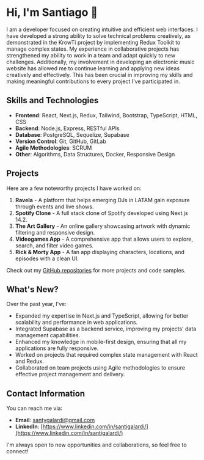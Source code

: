 # Hi, I'm Santiago 👋

I am a developer focused on creating intuitive and efficient web interfaces. I have developed a strong ability to solve technical
problems creatively, as demonstrated in the KrowTi project by implementing Redux Toolkit to manage complex states. My
experience in collaborative projects has strengthened my ability to work in a team and adapt quickly to new challenges.
Additionally, my involvement in developing an electronic music website has allowed me to continue learning and applying
new ideas creatively and effectively. This has been crucial in improving my skills and making meaningful contributions to
every project I've participated in.

## Skills and Technologies
- **Frontend**: React, Next.js, Redux, Tailwind, Bootstrap, TypeScript, HTML, CSS
- **Backend**: Node.js, Express, RESTful APIs
- **Database**: PostgreSQL, Sequelize, Supabase
- **Version Control**: Git, GitHub, GitLab
- **Agile Methodologies**: SCRUM
- **Other**: Algorithms, Data Structures, Docker, Responsive Design

## Projects
Here are a few noteworthy projects I have worked on:

1. **Ravela** - A platform that helps emerging DJs in LATAM gain exposure through events and live shows.
2. **Spotify Clone** - A full stack clone of Spotify developed using Next.js 14.2.
3. **The Art Gallery** - An online gallery showcasing artwork with dynamic filtering and responsive design.
4. **Videogames App** - A comprehensive app that allows users to explore, search, and filter video games.
5. **Rick & Morty App** - A fan app displaying characters, locations, and episodes with a clean UI.

Check out my [GitHub repositories](https://github.com/santigalardi?tab=repositories) for more projects and code samples.

## What's New?
Over the past year, I've:

- Expanded my expertise in Next.js and TypeScript, allowing for better scalability and performance in web applications.
- Integrated Supabase as a backend service, improving my projects' data management capabilities.
- Enhanced my knowledge in mobile-first design, ensuring that all my applications are fully responsive.
- Worked on projects that required complex state management with React and Redux.
- Collaborated on team projects using Agile methodologies to ensure effective project management and delivery.

## Contact Information
You can reach me via:

- **Email**: santygalardi@gmail.com
- **LinkedIn**: [https://www.linkedin.com/in/santigalardi/](https://www.linkedin.com/in/santigalardi/)

I'm always open to new opportunities and collaborations, so feel free to connect!
